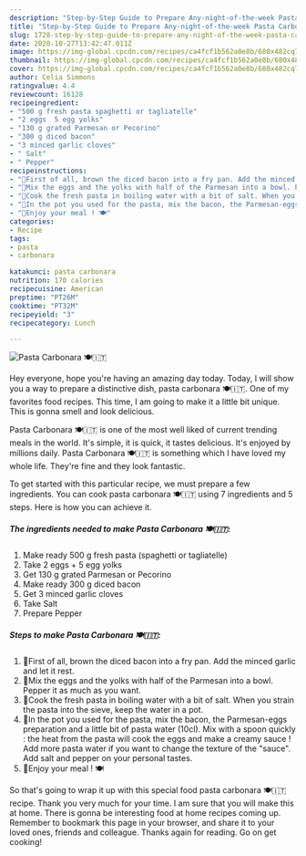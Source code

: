 ```yaml
---
description: "Step-by-Step Guide to Prepare Any-night-of-the-week Pasta Carbonara 🍽🇮🇹"
title: "Step-by-Step Guide to Prepare Any-night-of-the-week Pasta Carbonara 🍽🇮🇹"
slug: 1728-step-by-step-guide-to-prepare-any-night-of-the-week-pasta-carbonara
date: 2020-10-27T13:42:47.011Z
image: https://img-global.cpcdn.com/recipes/ca4fcf1b562a0e8b/680x482cq70/pasta-carbonara-🍽🇮🇹-recipe-main-photo.jpg
thumbnail: https://img-global.cpcdn.com/recipes/ca4fcf1b562a0e8b/680x482cq70/pasta-carbonara-🍽🇮🇹-recipe-main-photo.jpg
cover: https://img-global.cpcdn.com/recipes/ca4fcf1b562a0e8b/680x482cq70/pasta-carbonara-🍽🇮🇹-recipe-main-photo.jpg
author: Celia Simmons
ratingvalue: 4.4
reviewcount: 16128
recipeingredient:
- "500 g fresh pasta spaghetti or tagliatelle"
- "2 eggs  5 egg yolks"
- "130 g grated Parmesan or Pecorino"
- "300 g diced bacon"
- "3 minced garlic cloves"
- " Salt"
- " Pepper"
recipeinstructions:
- "🔸First of all, brown the diced bacon into a fry pan. Add the minced garlic and let it rest."
- "🔸Mix the eggs and the yolks with half of the Parmesan into a bowl. Pepper it as much as you want."
- "🔸Cook the fresh pasta in boiling water with a bit of salt. When you strain the pasta into the sieve, keep the water in a pot."
- "🔸In the pot you used for the pasta, mix the bacon, the Parmesan-eggs preparation and a little bit of pasta water (10cl). Mix with a spoon quickly : the heat from the pasta will cook the eggs and make a creamy sauce ! Add more pasta water if you want to change the texture of the &#34;sauce&#34;. Add salt and pepper on your personal tastes."
- "🔸Enjoy your meal ! 🍽"
categories:
- Recipe
tags:
- pasta
- carbonara

katakunci: pasta carbonara 
nutrition: 170 calories
recipecuisine: American
preptime: "PT26M"
cooktime: "PT32M"
recipeyield: "3"
recipecategory: Lunch

---
```



![Pasta Carbonara 🍽🇮🇹](https://img-global.cpcdn.com/recipes/ca4fcf1b562a0e8b/680x482cq70/pasta-carbonara-🍽🇮🇹-recipe-main-photo.jpg)

Hey everyone, hope you're having an amazing day today. Today, I will show you a way to prepare a distinctive dish, pasta carbonara 🍽🇮🇹. One of my favorites food recipes. This time, I am going to make it a little bit unique. This is gonna smell and look delicious.



Pasta Carbonara 🍽🇮🇹 is one of the most well liked of current trending meals in the world. It's simple, it is quick, it tastes delicious. It's enjoyed by millions daily. Pasta Carbonara 🍽🇮🇹 is something which I have loved my whole life. They're fine and they look fantastic.


To get started with this particular recipe, we must prepare a few ingredients. You can cook pasta carbonara 🍽🇮🇹 using 7 ingredients and 5 steps. Here is how you can achieve it.

<!--inarticleads1-->

##### The ingredients needed to make Pasta Carbonara 🍽🇮🇹:

1. Make ready 500 g fresh pasta (spaghetti or tagliatelle)
1. Take 2 eggs + 5 egg yolks
1. Get 130 g grated Parmesan or Pecorino
1. Make ready 300 g diced bacon
1. Get 3 minced garlic cloves
1. Take  Salt
1. Prepare  Pepper




<!--inarticleads2-->

##### Steps to make Pasta Carbonara 🍽🇮🇹:

1. 🔸First of all, brown the diced bacon into a fry pan. Add the minced garlic and let it rest.
1. 🔸Mix the eggs and the yolks with half of the Parmesan into a bowl. Pepper it as much as you want.
1. 🔸Cook the fresh pasta in boiling water with a bit of salt. When you strain the pasta into the sieve, keep the water in a pot.
1. 🔸In the pot you used for the pasta, mix the bacon, the Parmesan-eggs preparation and a little bit of pasta water (10cl). Mix with a spoon quickly : the heat from the pasta will cook the eggs and make a creamy sauce ! Add more pasta water if you want to change the texture of the &#34;sauce&#34;. Add salt and pepper on your personal tastes.
1. 🔸Enjoy your meal ! 🍽




So that's going to wrap it up with this special food pasta carbonara 🍽🇮🇹 recipe. Thank you very much for your time. I am sure that you will make this at home. There is gonna be interesting food at home recipes coming up. Remember to bookmark this page in your browser, and share it to your loved ones, friends and colleague. Thanks again for reading. Go on get cooking!
